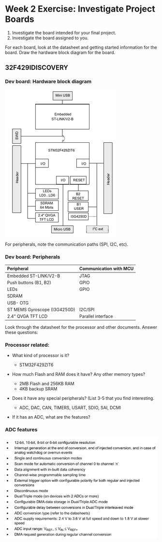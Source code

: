 # Week 2 Exercise: Investigate Project Boards
1. Investigate the board intended for your final project. 
2. Investigate the board assigned to you. 

For each board, look at the datasheet and getting started information for the board. 
Draw the hardware block diagram for the board.

## 32F429IDISCOVERY

### Dev board: Hardware block diagram
![](assets/hw_bd_stm32f4discovery.png)


For peripherals, note the communication paths (SPI, I2C, etc).
### Dev board: Peripherals
|Peripheral      |Communication with MCU|
|:-------------|:--------------------------|
|Embedded ST-LINK/V2-B|    JTAG|
|Push buttons (B1, B2)|    GPIO|
|LEDs|            GPIO|
|SDRAM|         |
|USB- OTG|               |
|ST MEMS Gyroscope (I3G4250D)|    I2C/SPI|
|2.4" QVGA TFT LCD|       Parallel interface|

Look through the datasheet for the processor and other documents. Answer these questions: 
### Processor related:
* What kind of processor is it? 
    * STM32F429ZIT6

* How much Flash and RAM does it have? Any other memory types? 
    * 2MB Flash and 256KB RAM
    * 4KB backup SRAM

* Does it have any special peripherals? (List 3-5 that you find interesting.
    * ADC, DAC, CAN, TIMERS, USART, SDIO, SAI, DCMI 

* If it has an ADC, what are the features?
### ADC features
![ADC features](assets/ADC_features.png)

